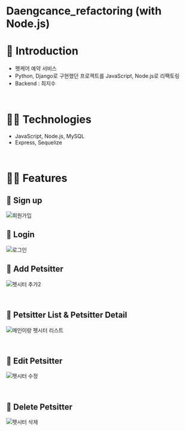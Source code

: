 # Daengcance_refactoring (with Node.js)

# 🐶 Introduction
- 펫케어 예약 서비스
- Python, Django로 구현했던 프로젝트를 JavaScript, Node.js로 리팩토링
- Backend : 최지수
<br/>

# 👩‍💻 Technologies

- JavaScript, Node.js, MySQL
- Express, Sequelize
<br/>

# 👩‍💻 Features

## 📌 Sign up
![회원가입](https://user-images.githubusercontent.com/89918678/204124495-ba942004-1894-4eb2-9908-c5d8073a75ff.gif)
<br/>

## 📌 Login
![로그인](https://user-images.githubusercontent.com/89918678/204124794-b490f1c7-bd31-4aaa-bd2b-e5dcd3b65a51.gif)
<br/>

## 📌 Add Petsitter
![펫시터 추가2](https://user-images.githubusercontent.com/89918678/204125000-f2ddb0d2-6f9b-432c-8d0a-5147f844f6b7.gif)

<br/>

## 📌 Petsitter List & Petsitter Detail
![메인이랑 펫시터 리스트](https://user-images.githubusercontent.com/89918678/204125081-4cad2616-e396-4cdb-b095-e1b105f26df8.gif)

<br/>

## 📌 Edit Petsitter
![펫시터 수정](https://user-images.githubusercontent.com/89918678/204125665-6c93c07e-881f-4c12-b4ea-b2317df282dd.gif)

<br/>

## 📌 Delete Petsitter
![펫시터 삭제](https://user-images.githubusercontent.com/89918678/204125727-1ee70192-f751-4220-913b-cbb1eef71bf4.gif)

<br/>
